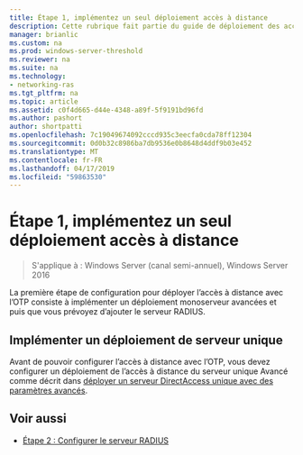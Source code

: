 ```yaml
---
title: Étape 1, implémentez un seul déploiement accès à distance
description: Cette rubrique fait partie du guide de déploiement des accès à distance avec authentification OTP dans Windows Server 2016.
manager: brianlic
ms.custom: na
ms.prod: windows-server-threshold
ms.reviewer: na
ms.suite: na
ms.technology:
- networking-ras
ms.tgt_pltfrm: na
ms.topic: article
ms.assetid: c0f4d665-d44e-4348-a89f-5f9191bd96fd
ms.author: pashort
author: shortpatti
ms.openlocfilehash: 7c19049674092cccd935c3eecfa0cda78ff12304
ms.sourcegitcommit: 0d0b32c8986ba7db9536e0b8648d4ddf9b03e452
ms.translationtype: MT
ms.contentlocale: fr-FR
ms.lasthandoff: 04/17/2019
ms.locfileid: "59863530"
---
```

# <a name="step-1-implement-a-single-server-remote-access-deployment"></a>Étape 1, implémentez un seul déploiement accès à distance

>S'applique à : Windows Server (canal semi-annuel), Windows Server 2016

La première étape de configuration pour déployer l’accès à distance avec l’OTP consiste à implémenter un déploiement monoserveur avancées et puis que vous prévoyez d’ajouter le serveur RADIUS.  
  
## <a name="implement-a-single-server-deployment"></a>Implémenter un déploiement de serveur unique  
Avant de pouvoir configurer l’accès à distance avec l’OTP, vous devez configurer un déploiement de l’accès à distance du serveur unique Avancé comme décrit dans [déployer un serveur DirectAccess unique avec des paramètres avancés](https://technet.microsoft.com/windows-server-docs/networking/remote-access/directaccess/single-server-advanced/deploy-a-single-directaccess-server-with-advanced-settings).  
  
## <a name="BKMK_Links"></a>Voir aussi  
  
-   [Étape 2 : Configurer le serveur RADIUS](Step-2-Configure-the-RADIUS-Server.md)  
  


